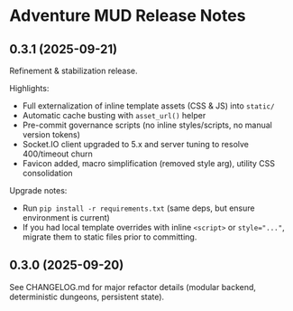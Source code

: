 # Adventure MUD Release Notes

## 0.3.1 (2025-09-21)
Refinement & stabilization release.

Highlights:
- Full externalization of inline template assets (CSS & JS) into `static/`
- Automatic cache busting with `asset_url()` helper
- Pre-commit governance scripts (no inline styles/scripts, no manual version tokens)
- Socket.IO client upgraded to 5.x and server tuning to resolve 400/timeout churn
- Favicon added, macro simplification (removed style arg), utility CSS consolidation

Upgrade notes:
- Run `pip install -r requirements.txt` (same deps, but ensure environment is current)
- If you had local template overrides with inline `<script>` or `style="..."`, migrate them to static files prior to committing.

## 0.3.0 (2025-09-20)
See CHANGELOG.md for major refactor details (modular backend, deterministic dungeons, persistent state).
